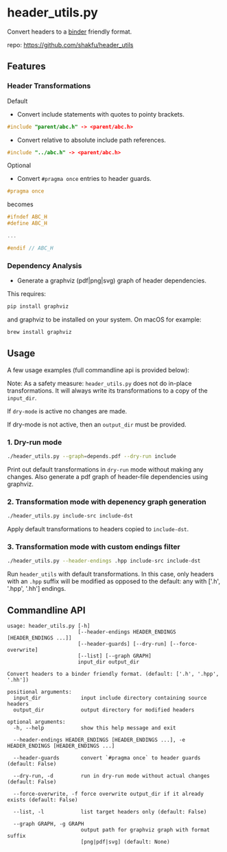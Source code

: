 # header_utils.py

Convert headers to a [binder](https://github.com/RosettaCommons/binder>) friendly format.

repo: <https://github.com/shakfu/header_utils>

## Features

### Header Transformations

Default

- Convert include statements with quotes to pointy brackets.

```c++
#include "parent/abc.h" -> <parent/abc.h>
```

- Convert relative to absolute include path references.

```c++
#include "../abc.h" -> <parent/abc.h>
```

Optional

- Convert `#pragma once` entries to header guards.

```c++
#pragma once
```

becomes

```c++
#ifndef ABC_H
#define ABC_H

...

#endif // ABC_H

```

### Dependency Analysis

- Generate a graphviz (pdf|png|svg) graph of header dependencies.

This requires:

```bash
pip install graphviz
```

and graphviz to be installed on your system. On macOS for example:

```bash
brew install graphviz
```

## Usage

A few usage examples (full commandline api is provided below):

Note: As a safety measure: `header_utils.py` does not do in-place transformations.
It will always write its transformations to a copy of the `input_dir`.  

If `dry-mode` is active no changes are made. 

If dry-mode is not active, then an `output_dir` must be provided.


### 1. Dry-run mode

```bash
./header_utils.py --graph=depends.pdf --dry-run include
```

Print out default transformations in `dry-run` mode without making any changes.
Also generate a pdf graph of header-file dependencies using graphviz.

### 2. Transformation mode with depenency graph generation

```bash
./header_utils.py include-src include-dst
```

Apply default transformations to headers copied to `include-dst`.

### 3. Transformation mode with custom endings filter

```bash
./header_utils.py --header-endings .hpp include-src include-dst
```

Run `header_utils` with default transformations. In this case, only headers with an `.hpp` suffix will be modified as opposed to the default: any with ['.h', '.hpp', '.hh'] endings.


## Commandline API

```text
usage: header_utils.py [-h]
                       [--header-endings HEADER_ENDINGS [HEADER_ENDINGS ...]]
                       [--header-guards] [--dry-run] [--force-overwrite]
                       [--list] [--graph GRAPH]
                       input_dir output_dir

Convert headers to a binder friendly format. (default: ['.h', '.hpp', '.hh'])

positional arguments:
  input_dir             input include directory containing source headers
  output_dir            output directory for modified headers

optional arguments:
  -h, --help            show this help message and exit

  --header-endings HEADER_ENDINGS [HEADER_ENDINGS ...], -e HEADER_ENDINGS [HEADER_ENDINGS ...]
  
  --header-guards       convert `#pragma once` to header guards (default: False)
  
  --dry-run, -d         run in dry-run mode without actual changes (default: False)

  --force-overwrite, -f force overwrite output_dir if it already exists (default: False)
  
  --list, -l            list target headers only (default: False)
  
  --graph GRAPH, -g GRAPH
                        output path for graphviz graph with format suffix
                        [png|pdf|svg] (default: None)
```
